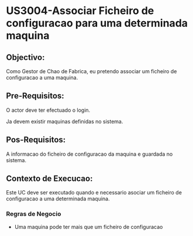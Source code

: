 # US3004-Associar Ficheiro de configuracao para uma determinada maquina

## Objectivo:

Como Gestor de Chao de Fabrica, eu pretendo associar um ficheiro de configuracao a uma maquina.



## Pre-Requisitos:

O actor deve ter efectuado o login.

Ja devem existir maquinas definidas no sistema.



## Pos-Requisitos:

A informacao do ficheiro de configuracao da maquina e guardada no sistema.



## Contexto de Execucao:

Este UC deve ser executado quando e necessario asociar um ficheiro de configuracao a uma determinada maquina.



### Regras de Negocio

- Uma maquina pode ter mais que um ficheiro de configuracao